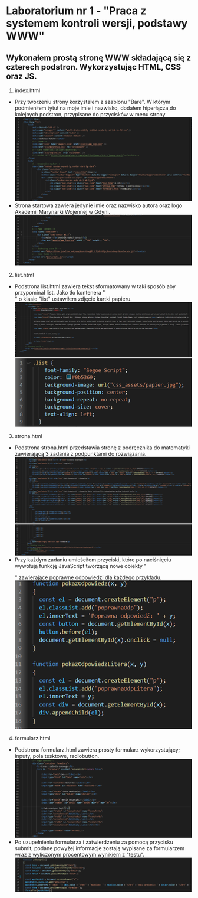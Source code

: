 # Laboratorium nr 1 - "Praca z systemem kontroli wersji, podstawy WWW"
## Wykonałem prostą stronę WWW składającą się z czterech podstron. Wykorzystując HTML, CSS oraz JS.
1. index.html
* Przy tworzeniu strony korzystałem z szablonu "Bare". W którym podmieniłem tytuł na moje imie i nazwisko, dodałem hiperłącza,do kolejnych podstron, przypisane do przycisków w menu strony.
![index1](assets/index-1.PNG)
* Strona startowa zawiera jedynie imie oraz nazwisko autora oraz logo Akademii Marynarki Wojennej w Gdyni.
![index2](assets/index-2.PNG)
2. list.html
* Podstrona list.html zawiera tekst sformatowany w taki sposób aby przypominał list. Jako tło kontenera "<div>" o klasie "list" ustawiłem zdjęcie kartki papieru. 
![list](assets/list.PNG)
![styl-list](assets/styl-list.PNG)
3. strona.html
* Podstrona strona.html przedstawia stronę z podręcznika do matematyki zawierającą 3 zadania z podpunktami do rozwiązania.
![strona1](assets/strona-1.PNG)
![strona2](assets/strona-2.PNG)
* Przy każdym zadaniu umieściłem przyciski, które po naciśnięciu wywołują funkcję JavaScript tworzącą nowe obiekty "<p>" zawierające poprawne odpowiedzi dla każdego przykładu.
![funkcjeStrona](assets/funkcje-strona.PNG)
4. formularz.html
* Podstrona formularz.html zawiera prosty formularz wykorzystujący; inputy, pola tesktowe, radiobutton. 
![formularz](assets/formularz.PNG)
* Po uzupełnieniu formularza i zatwierdzeniu za pomocą przycisku submit, podane powyżej informacje zostają wypisane za formularzem wraz z wyliczonym procentowym wynikiem z "testu".
![funkcja-formularz](assets/funkcja-formularz.PNG)